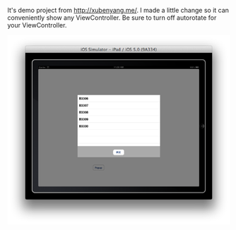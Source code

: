 It's demo project from <http://xubenyang.me/>.
I made a little change so it can conveniently show any ViewController.
Be sure to turn off autorotate for your ViewController.

![DEMO.png](https://github.com/phaibin/BYDialogRevised/raw/master/DEMO.png)